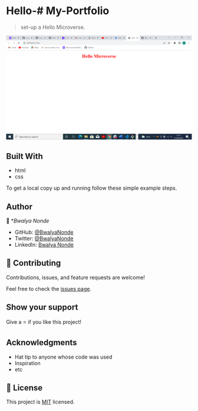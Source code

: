 # Hello-# My-Portfolio

> set-up a Hello Microverse.

![setup a hello-microverse](./photos/hello-microverse.png)



## Built With

- html
- css



To get a local copy up and running follow these simple example steps.




## Author

👤 **Bwalya Nonde*

- GitHub: [@BwalyaNonde](https://github.com/BwalyaNonde)
- Twitter: [@BwalyaNonde]()
- LinkedIn: [Bwalya Nonde](https://www.linkedin.com/in/bwalya-nonde-29a003142/)

## 🤝 Contributing

Contributions, issues, and feature requests are welcome!

Feel free to check the [issues page](../../issues/).

## Show your support

Give a ⭐️ if you like this project!

## Acknowledgments

- Hat tip to anyone whose code was used
- Inspiration
- etc

## 📝 License

This project is [MIT](./MIT.md) licensed.